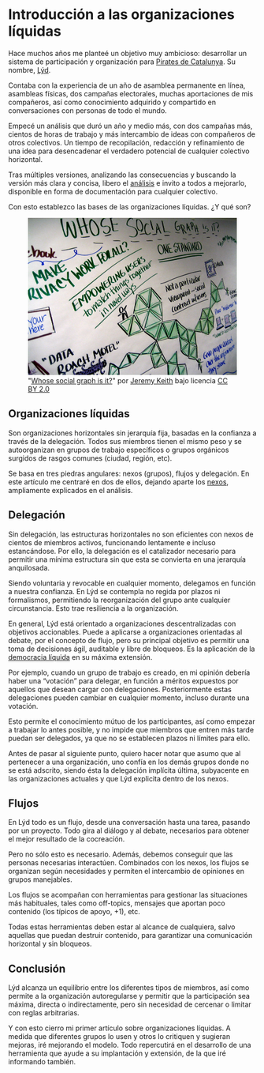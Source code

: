 <!--
date_created: "2013-07-01"
-->

# Introducción a las organizaciones líquidas

Hace muchos años me planteé un objetivo muy ambicioso: desarrollar un sistema de participación y organización para [Pirates de Catalunya](https://pirates.cat). Su nombre, [Lýd](/lyd).

Contaba con la experiencia de un año de asamblea permanente en línea, asambleas físicas, dos campañas electorales, muchas aportaciones de mis compañeros, así como conocimiento adquirido y compartido en conversaciones con personas de todo el mundo.

Empecé un análisis que duró un año y medio más, con dos campañas más, cientos de horas de trabajo y más intercambio de ideas con compañeros de otros colectivos. Un tiempo de recopilación, redacción y refinamiento de una idea para desencadenar el verdadero potencial de cualquier colectivo horizontal.

Tras múltiples versiones, analizando las consecuencias y buscando la versión más clara y concisa, libero el [análisis](/lyd) e invito a todos a mejorarlo, disponible en forma de documentación para cualquier colectivo.

Con esto establezco las bases de las organizaciones líquidas. ¿Y qué son?

<figure>
    <img src="2591366230_6ec445b68f_c.jpg">
    <figcaption>"<a href="https://secure.flickr.com/photos/74105777@N00/2591366230/">Whose social graph is it?</a>" por <a href="https://secure.flickr.com/photos/adactio/">Jeremy Keith</a> bajo licencia <a href="https://creativecommons.org/licenses/by/2.0/">CC BY 2.0</a></figcaption>
</figure>

## Organizaciones líquidas

Son organizaciones horizontales sin jerarquía fija, basadas en la confianza a través de la delegación. Todos sus miembros tienen el mismo peso y se autoorganizan en grupos de trabajo específicos o grupos orgánicos surgidos de rasgos comunes (ciudad, región, etc).

Se basa en tres piedras angulares: nexos (grupos), flujos y delegación. En este artículo me centraré en dos de ellos, dejando aparte los [nexos](/lyd/nexus), ampliamente explicados en el análisis.

## Delegación

Sin delegación, las estructuras horizontales no son eficientes con nexos de cientos de miembros activos, funcionando lentamente e incluso estancándose. Por ello, la delegación es el catalizador necesario para permitir una mínima estructura sin que esta se convierta en una jerarquía anquilosada.

Siendo voluntaria y revocable en cualquier momento, delegamos en función a nuestra confianza. En Lýd se contempla no regida por plazos ni formalismos, permitiendo la reorganización del grupo ante cualquier circunstancia. Esto trae resiliencia a la organización.

En general, Lýd está orientado a organizaciones descentralizadas con objetivos accionables. Puede a aplicarse a organizaciones orientadas al debate, por el concepto de flujo, pero su principal objetivo es permitir una toma de decisiones ágil, auditable y libre de bloqueos. Es la aplicación de la [democracia líquida](http://en.wikipedia.org/wiki/Delegative_democracy) en su máxima extensión.

Por ejemplo, cuando un grupo de trabajo es creado, en mi opinión debería haber una “votación” para delegar, en función a méritos expuestos por aquellos que desean cargar con delegaciones. Posteriormente estas delegaciones pueden cambiar en cualquier momento, incluso durante una votación.

Esto permite el conocimiento mútuo de los participantes, así como empezar a trabajar lo antes posible, y no impide que miembros que entren más tarde puedan ser delegados, ya que no se establecen plazos ni límites para ello.

Antes de pasar al siguiente punto, quiero hacer notar que asumo que al pertenecer a una organización, uno confía en los demás grupos donde no se está adscrito, siendo ésta la delegación implícita última, subyacente en las organizaciones actuales y que Lýd explicita dentro de los nexos.

## Flujos

En Lýd todo es un flujo, desde una conversación hasta una tarea, pasando por un proyecto. Todo gira al diálogo y al debate, necesarios para obtener el mejor resultado de la cocreación.

Pero no sólo esto es necesario. Además, debemos conseguir que las personas necesarias interactúen. Combinados con los nexos, los flujos se organizan según necesidades y permiten el intercambio de opiniones en grupos manejables.

Los flujos se acompañan con herramientas para gestionar las situaciones más habituales, tales como off-topics, mensajes que aportan poco contenido (los típicos de apoyo, +1), etc.

Todas estas herramientas deben estar al alcance de cualquiera, salvo aquellas que puedan destruir contenido, para garantizar una comunicación horizontal y sin bloqueos.

## Conclusión

Lýd alcanza un equilibrio entre los diferentes tipos de miembros, así como permite a la organización autoregularse y permitir que la participación sea máxima, directa o indirectamente, pero sin necesidad de cercenar o limitar con reglas arbitrarias.

Y con esto cierro mi primer artículo sobre organizaciones líquidas. A medida que diferentes grupos lo usen y otros lo critiquen y sugieran mejoras, iré mejorando el modelo. Todo repercutirá en el desarrollo de una herramienta que ayude a su implantación y extensión, de la que iré informando también.
